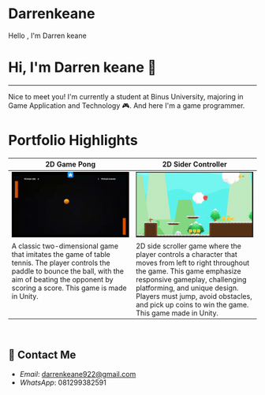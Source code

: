 # Darrenkeane
Hello , I'm Darren keane
# Hi, I'm Darren keane 👋
---
Nice to meet you! I'm currently a student at Binus University, majoring in Game Application and Technology 🎮.
And here I'm a game programmer.</br>




# Portfolio Highlights
<table width="100%">
  <thead>
    <tr>
      <th width="50%"> 2D Game Pong </a></th>
      <th width="50%"> 2D Sider Controller </a></th>
    </tr>
  </thead>
  <tbody>
    <tr>
      <td><img src="https://github.com/Darrenkeane/gif1/blob/main/Gif%20Gameplay.gif"/></td>
      <td><img src="https://github.com/Darrenkeane/gif1/blob/main/Ingame.gif"/></td>
    </tr>
    <tr>
      <td valign="text-top">A classic two-dimensional game that imitates the game of table tennis. The player controls the paddle to bounce the ball, with the aim of beating the opponent by scoring a score. This game is made in Unity.</td>
      <td valign="text-top">2D side scroller game where the player controls a character that moves from left to right throughout the game. This game emphasize responsive gameplay, challenging platforming, and unique design. Players must jump, avoid obstacles, and pick up coins to win the game. This game made in Unity.</td>
    </tr>
    <tr>
    </tr>
  </tbody>
</table>

<br>


## 📩 Contact Me
- *Email*: darrenkeane922@gmail.com
- *WhatsApp*: 081299382591

